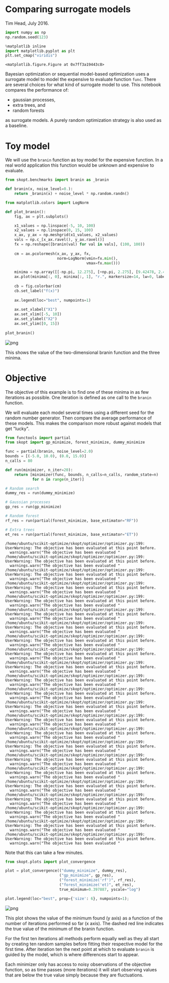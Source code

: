 
# Comparing surrogate models

Tim Head, July 2016.


```python
import numpy as np
np.random.seed(123)

%matplotlib inline
import matplotlib.pyplot as plt
plt.set_cmap("viridis")
```


    <matplotlib.figure.Figure at 0x7ff3a19443c8>


Bayesian optimization or sequential model-based optimization uses a surrogate model
to model the expensive to evaluate function `func`. There are several choices
for what kind of surrogate model to use. This notebook compares the performance of:

* gaussian processes,
* extra trees, and
* random forests 

as surrogate models. A purely random optimization strategy is also used as a baseline.


# Toy model

We will use the `branin` function as toy model for the expensive function. In
a real world application this function would be unknown and expensive to evaluate.


```python
from skopt.benchmarks import branin as _branin

def branin(x, noise_level=0.):
    return _branin(x) + noise_level * np.random.randn()
```


```python
from matplotlib.colors import LogNorm

def plot_branin():
    fig, ax = plt.subplots()

    x1_values = np.linspace(-5, 10, 100)
    x2_values = np.linspace(0, 15, 100)
    x_ax, y_ax = np.meshgrid(x1_values, x2_values)
    vals = np.c_[x_ax.ravel(), y_ax.ravel()]
    fx = np.reshape([branin(val) for val in vals], (100, 100))
    
    cm = ax.pcolormesh(x_ax, y_ax, fx,
                       norm=LogNorm(vmin=fx.min(), 
                                    vmax=fx.max()))

    minima = np.array([[-np.pi, 12.275], [+np.pi, 2.275], [9.42478, 2.475]])
    ax.plot(minima[:, 0], minima[:, 1], "r.", markersize=14, lw=0, label="Minima")
    
    cb = fig.colorbar(cm)
    cb.set_label("f(x)")
    
    ax.legend(loc="best", numpoints=1)
    
    ax.set_xlabel("X1")
    ax.set_xlim([-5, 10])
    ax.set_ylabel("X2")
    ax.set_ylim([0, 15])
    
plot_branin()
```


![png](strategy-comparison_files/strategy-comparison_4_0.png)


This shows the value of the two-dimensional branin function and the three minima.


# Objective

The objective of this example is to find one of these minima in as few iterations
as possible. One iteration is defined as one call to the `branin` function.

We will evaluate each model several times using a different seed for the
random number generator. Then compare the average performance of these
models. This makes the comparison more robust against models that get
"lucky".


```python
from functools import partial
from skopt import gp_minimize, forest_minimize, dummy_minimize

func = partial(branin, noise_level=2.0)
bounds = [(-5.0, 10.0), (0.0, 15.0)]
n_calls = 80
```


```python
def run(minimizer, n_iter=20):
    return [minimizer(func, bounds, n_calls=n_calls, random_state=n) 
            for n in range(n_iter)]

# Random search
dummy_res = run(dummy_minimize) 

# Gaussian processes
gp_res = run(gp_minimize)

# Random forest
rf_res = run(partial(forest_minimize, base_estimator="RF"))

# Extra trees 
et_res = run(partial(forest_minimize, base_estimator="ET"))
```

    /home/ubuntu/scikit-optimize/skopt/optimizer/optimizer.py:199: UserWarning: The objective has been evaluated at this point before.
      warnings.warn("The objective has been evaluated "
    /home/ubuntu/scikit-optimize/skopt/optimizer/optimizer.py:199: UserWarning: The objective has been evaluated at this point before.
      warnings.warn("The objective has been evaluated "
    /home/ubuntu/scikit-optimize/skopt/optimizer/optimizer.py:199: UserWarning: The objective has been evaluated at this point before.
      warnings.warn("The objective has been evaluated "
    /home/ubuntu/scikit-optimize/skopt/optimizer/optimizer.py:199: UserWarning: The objective has been evaluated at this point before.
      warnings.warn("The objective has been evaluated "
    /home/ubuntu/scikit-optimize/skopt/optimizer/optimizer.py:199: UserWarning: The objective has been evaluated at this point before.
      warnings.warn("The objective has been evaluated "
    /home/ubuntu/scikit-optimize/skopt/optimizer/optimizer.py:199: UserWarning: The objective has been evaluated at this point before.
      warnings.warn("The objective has been evaluated "
    /home/ubuntu/scikit-optimize/skopt/optimizer/optimizer.py:199: UserWarning: The objective has been evaluated at this point before.
      warnings.warn("The objective has been evaluated "
    /home/ubuntu/scikit-optimize/skopt/optimizer/optimizer.py:199: UserWarning: The objective has been evaluated at this point before.
      warnings.warn("The objective has been evaluated "
    /home/ubuntu/scikit-optimize/skopt/optimizer/optimizer.py:199: UserWarning: The objective has been evaluated at this point before.
      warnings.warn("The objective has been evaluated "
    /home/ubuntu/scikit-optimize/skopt/optimizer/optimizer.py:199: UserWarning: The objective has been evaluated at this point before.
      warnings.warn("The objective has been evaluated "
    /home/ubuntu/scikit-optimize/skopt/optimizer/optimizer.py:199: UserWarning: The objective has been evaluated at this point before.
      warnings.warn("The objective has been evaluated "
    /home/ubuntu/scikit-optimize/skopt/optimizer/optimizer.py:199: UserWarning: The objective has been evaluated at this point before.
      warnings.warn("The objective has been evaluated "
    /home/ubuntu/scikit-optimize/skopt/optimizer/optimizer.py:199: UserWarning: The objective has been evaluated at this point before.
      warnings.warn("The objective has been evaluated "
    /home/ubuntu/scikit-optimize/skopt/optimizer/optimizer.py:199: UserWarning: The objective has been evaluated at this point before.
      warnings.warn("The objective has been evaluated "
    /home/ubuntu/scikit-optimize/skopt/optimizer/optimizer.py:199: UserWarning: The objective has been evaluated at this point before.
      warnings.warn("The objective has been evaluated "
    /home/ubuntu/scikit-optimize/skopt/optimizer/optimizer.py:199: UserWarning: The objective has been evaluated at this point before.
      warnings.warn("The objective has been evaluated "
    /home/ubuntu/scikit-optimize/skopt/optimizer/optimizer.py:199: UserWarning: The objective has been evaluated at this point before.
      warnings.warn("The objective has been evaluated "
    /home/ubuntu/scikit-optimize/skopt/optimizer/optimizer.py:199: UserWarning: The objective has been evaluated at this point before.
      warnings.warn("The objective has been evaluated "
    /home/ubuntu/scikit-optimize/skopt/optimizer/optimizer.py:199: UserWarning: The objective has been evaluated at this point before.
      warnings.warn("The objective has been evaluated "
    /home/ubuntu/scikit-optimize/skopt/optimizer/optimizer.py:199: UserWarning: The objective has been evaluated at this point before.
      warnings.warn("The objective has been evaluated "
    /home/ubuntu/scikit-optimize/skopt/optimizer/optimizer.py:199: UserWarning: The objective has been evaluated at this point before.
      warnings.warn("The objective has been evaluated "
    /home/ubuntu/scikit-optimize/skopt/optimizer/optimizer.py:199: UserWarning: The objective has been evaluated at this point before.
      warnings.warn("The objective has been evaluated "
    /home/ubuntu/scikit-optimize/skopt/optimizer/optimizer.py:199: UserWarning: The objective has been evaluated at this point before.
      warnings.warn("The objective has been evaluated "


Note that this can take a few minutes.


```python
from skopt.plots import plot_convergence

plot = plot_convergence(("dummy_minimize", dummy_res),
                        ("gp_minimize", gp_res),
                        ("forest_minimize('rf')", rf_res),
                        ("forest_minimize('et)", et_res), 
                        true_minimum=0.397887, yscale="log")

plot.legend(loc="best", prop={'size': 6}, numpoints=1);
```


![png](strategy-comparison_files/strategy-comparison_9_0.png)


This plot shows the value of the minimum found (y axis) as a function of the number
of iterations performed so far (x axis). The dashed red line indicates the
true value of the minimum of the branin function.

For the first ten iterations all methods perform equally well as they all start
by creating ten random samples before fitting their respective model for the
first time. After iteration ten the next point at which to evaluate `branin` is
guided by the model, which is where differences start to appear.

Each minimizer only has access to noisy observations of the objective
function, so as time passes (more iterations) it will start observing values that
are below the true value simply because they are fluctuations.

